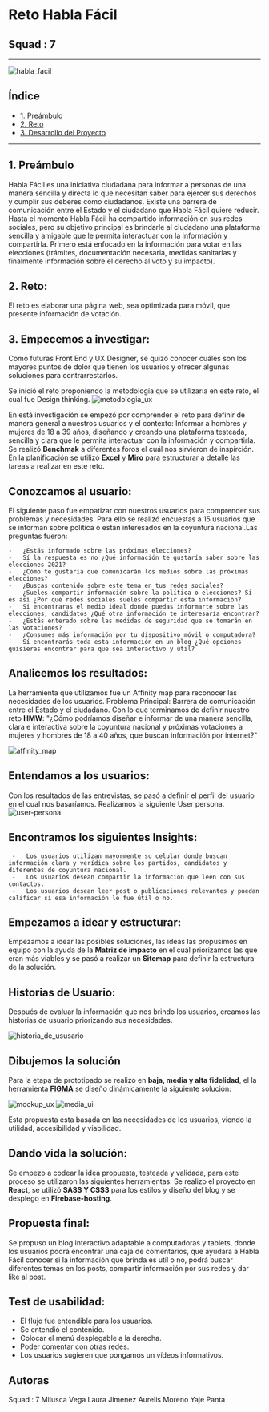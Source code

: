 # **Reto Habla Fácil**
## Squad : 7
___
![habla_facil](https://cdn.dribbble.com/users/6861345/screenshots/15015759/media/f98daf99abe794ecd12118a9323f8b59.png)

## Índice
* [1. Preámbulo](#1-preámbulo)
* [2. Reto](#2-reto)
* [3. Desarrollo del Proyecto](#3-desarrollo-del-proyecto)

***
## 1. Preámbulo
Habla Fácil es una iniciativa ciudadana para informar a personas de una manera sencilla y directa lo que necesitan saber para ejercer sus derechos y cumplir sus deberes como ciudadanos. Existe una barrera de comunicación entre el Estado y el ciudadano que Habla Fácil quiere reducir. Hasta el momento Habla Fácil ha compartido información en sus redes sociales, pero su objetivo principal es brindarle al ciudadano una plataforma sencilla y amigable que le permita interactuar con la información y compartirla. Primero está enfocado en la información para votar en las elecciones (trámites, documentación necesaria, medidas sanitarias y finalmente información sobre el derecho al voto y su impacto).

## 2. Reto:
El reto es elaborar una página web, sea optimizada para móvil, que presente información de votación.

## 3. Empecemos a investigar:
Como futuras Front End y UX Designer, se quizó conocer cuáles son los mayores puntos de dolor que tienen los usuarios y ofrecer algunas soluciones para contrarrestarlos. 

Se inició el reto proponiendo la metodología que se utilizaría en este reto, el cual fue Design thinking.
![metodologia_ux](https://www.itmadrid.com/wp-content/uploads/2020/02/itmadrid-fases-del-design-thinking.png)

En está investigación se empezó por comprender el reto para definir de manera general a nuestros usuarios y el contexto: Informar a hombres y mujeres de 18 a 39 años, diseñando y creando una plataforma testeada, sencilla y clara que le permita interactuar con la información y compartirla. Se realizó **Benchmak** a diferentes foros el cuál nos sirvieron de inspirción. En la planificación se utilizó **Excel** y [**Miro**](https://miro.com/app/board/o9J_lX5X72Q=/?userEmail=miluscavega15@gmail.com&track=true&utm_source=notification&utm_medium=email&utm_campaign=add-to-team-and-board&utm_content=go-to-board) para estructurar a detalle las tareas a realizar en este reto.

## Conozcamos al usuario:
El siguiente paso fue empatizar con nuestros usuarios para comprender sus problemas y necesidades.
Para ello se realizó encuestas a 15 usuarios que se informan sobre política o están interesados en la coyuntura nacional.Las preguntas fueron:

    -   ¿Estás informado sobre las próximas elecciones?
    -   Sí la respuesta es no ¿Qué información te gustaría saber sobre las elecciones 2021? 
    -   ¿Cómo te gustaría que comunicarán los medios sobre las próximas elecciones? 
    -   ¿Buscas contenido sobre este tema en tus redes sociales?
    -   ¿Sueles compartir información sobre la política o elecciones? Si es así ¿Por qué redes sociales sueles compartir esta información? 
    -   Si encontraras el medio ideal donde puedas informarte sobre las elecciones, candidatos ¿Qué otra información te interesaría encontrar? 
    -   ¿Estás enterado sobre las medidas de seguridad que se tomarán en las votaciones? 
    -   ¿Consumes más información por tu dispositivo móvil o computadora?  
    -   Sí encontrarás toda esta información en un blog ¿Qué opciones quisieras encontrar para que sea interactivo y útil?
    
 ## Analicemos los resultados:
La herramienta que utilizamos fue un Affinity map para reconocer las necesidades de los usuarios.
Problema Principal: Barrera de comunicación entre el Estado y el ciudadano.
Con lo que terminamos de definir nuestro reto **HMW**:
"¿Cómo podríamos diseñar e informar de una manera sencilla, clara e interactiva sobre la coyuntura nacional y próximas votaciones a mujeres y hombres de 18 a 40 años, que buscan información por internet?"

![affinity_map](https://raw.githubusercontent.com/judithmil/Reto-HMW/master/Reto%20Habla%20Facil%20Squad%207%20-%20Affinity%20Map%20-%20Resultado%20de%20encuestas.jpg)

## Entendamos a los usuarios:
Con los resultados de las entrevistas, se pasó a definir el perfil del usuario en el cual nos basaríamos. Realizamos la siguiente User persona.
![user-persona](https://raw.githubusercontent.com/judithmil/Reto-HMW/master/Reto%20Habla%20Facil%20Squad%207%20-%20user%20persona.jpg)

## Encontramos los siguientes Insights:

     -   Los usuarios utilizan mayormente su celular donde buscan información clara y verídica sobre los partidos, candidatos y diferentes de coyuntura nacional.
     -   Los usuarios desean compartir la información que leen con sus contactos.
     -   Los usuarios desean leer post o publicaciones relevantes y puedan calificar si esa información le fue útil o no.
     
## Empezamos a idear y estructurar:

Empezamos a idear las posibles soluciones, las ideas las propusimos en equipo con la ayuda de la **Matriz de impacto** en el cuál priorizamos las que eran más viables y se pasó a realizar un **Sitemap** para definir la estructura de la solución.

## Historias de Usuario:
Después de evaluar la información que nos brindo los usuarios, creamos las historias de usuario priorizando sus necesidades.

![historia_de_ususario](https://raw.githubusercontent.com/judithmil/Reto-HMW/master/Reto%20Habla%20Facil%20Squad%207%20-%20Historias%20de%20usuario.jpg)

## Dibujemos la solución
Para la etapa de prototipado se realizo en **baja, media y alta fidelidad**, el la herramienta [**FIGMA**](https://www.figma.com/proto/XBn5IFVN4nTRkes8lCv62R/Reto-Habla-F%C3%A1cil?node-id=50%3A522&scaling=scale-down) se diseño dinámicamente la siguiente solución:

![mockup_ux](https://raw.githubusercontent.com/judithmil/Reto-HMW/master/smartmockups_kkg6ofkl.png)
![media_ui](https://raw.githubusercontent.com/judithmil/Reto-HMW/master/media.png)

Esta propuesta esta basada en las necesidades de los usuarios, viendo la utilidad, accesibilidad y viabilidad.

## Dando vida la solución:
Se empezo a codear la idea propuesta, testeada y validada, para este proceso se utilizaron las siguientes herramientas: Se realizo el proyecto en **React**, se utilizó **SASS Y CSS3** para los estilos y diseño del blog y se desplego en **Firebase-hosting**.

## Propuesta final:
Se propuso un blog interactivo adaptable a computadoras y tablets, donde los usuarios podrá encontrar una caja de comentarios, que ayudara a Habla Fácil conocer si la información que brinda es utíl o no, podrá buscar diferentes temas en los posts, compartir información por sus redes y dar like al post.

## Test de usabilidad:
-   El flujo fue entendible para los usuarios.
-   Se entendió el contenido.
-   Colocar el menú desplegable a la derecha.
-   Poder comentar con otras redes.
-   Los usuarios sugieren que pongamos un vídeos informativos.

## Autoras 
Squad : 7
Milusca Vega
Laura Jimenez
Aurelis Moreno
Yaje Panta


